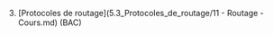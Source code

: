 <!-- 0. [Autour de GNU/Linux](5.0_Autour_de_GNU_Linux/cours.md)
1. [Systèmes sur puce](5.1_Systemes_sur_puce/cours.md)
2. [Gestion des processus](5.2_Gestion_des_processus/cours.md)  (BAC) -->
3. [Protocoles de routage](5.3_Protocoles_de_routage/11 - Routage - Cours.md)  (BAC)
<!-- 4. [Cryptographie](5.4_Cryptographie/cours.md) -->